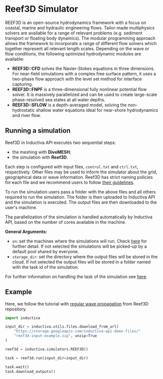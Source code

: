 # Reef3D Simulator 

REEF3D is an open-source hydrodynamics framework with a focus on coastal, marine and hydraulic engineering flows. Tailor-made multiphysics solvers are available for a range of relevant problems (e.g. sediment transport or floating body dynamics). The modular programming approach allows the framework to incorporate a range of different flow solvers which together represent all relevant length scales.  Depending on the wave or flow conditions, the following optimized hydrodynamic modules are available:

- **REEF3D::CFD** solves the Navier-Stokes equations in three dimensions. For near-field simulations with a complex free surface pattern,  it uses a two-phase flow approach with the level set method for interface capturing.
- **REEF3D::FNPF** is a three-dimensional fully nonlinear potential flow solver. It is massively parallelized and can be used to create large-scale phase-resolved sea states at all water depths.
- **REEF3D::SFLOW** is a depth-averaged model, solving the non-hydrostatic shallow water equations ideal for near-shore hydrodynamics and river flow.

## Running a simulation

Reef3D in Inductiva API executes two sequential steps: 
- the meshing with **DiveMESH**;
- the simulation with **Reef3D**. 

Each step is configured with input files, `control.txt` and `ctrl.txt`, respectively. Other files may be used to inform the simulator about the grid, geographical data or wave information. Reef3D has strict naming policies for each file and we recommend users to follow [their guidelines](https://reef3d.wordpress.com/user-guide/). 

To run the simulation users pass a folder with the above files and all others required to run the simulation. The folder is then uploaded to Inductiva API and the simulation is executed. The output files are then downloaded to the user's machine. 

The parallelization of the simulation is handled automatically by Inductiva API, based on the number of cores available in the machine.

**General Arguments:**
- `on`: set the machines where the simulations will run. Check [here](Machines) for further detail. If not selected the simulations will be picked-up by a default pool shared by everyone.
- `storage_dir`: set the directory where the output files will be stored in the cloud. If not selected the output files will be stored in a folder named with the task id of the simulation.

For further information on handling the task of the simulation see [here](Tasks).

## Example

Here, we follow the tutorial with [regular wave propagation](https://github.com/REEF3D/REEF3D/tree/master/Tutorials/REEF3D_FNPF/8_1%20Regular%20Wave%20Propagation) from Reef3D repository.

```python
import inductiva

input_dir = inductiva.utils.files.download_from_url(
    "https://storage.googleapis.com/inductiva-api-demo-files/"
    "reef3d-input-example.zip", unzip=True
)

reef3d = inductiva.simulators.REEF3D()

task = reef3d.run(input_dir=input_dir)

task.wait()
task.download_outputs()
```